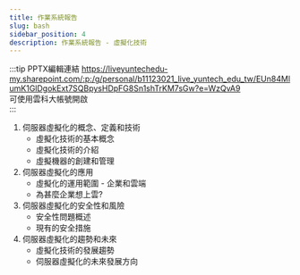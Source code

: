```yaml
---
title: 作業系統報告
slug: bash
sidebar_position: 4
description: 作業系統報告 - 虛擬化技術
---
```

:::tip PPTX編輯連結
https://liveyuntechedu-my.sharepoint.com/:p:/g/personal/b11123021_live_yuntech_edu_tw/EUn84MlumK1GlDgokExt7SQBpysHDpFG8Sn1shTrKM7sGw?e=WzQvA9  
可使用雲科大帳號開啟  
:::

1. 伺服器虛擬化的概念、定義和技術
    - 虛擬化技術的基本概念 
    - 虛擬化技術的介紹
    - 虛擬機器的創建和管理
2. 伺服器虛擬化的應用
    - 虛擬化的運用範圍 - 企業和雲端
    - 為甚麼企業想上雲?
3. 伺服器虛擬化的安全性和風險
    - 安全性問題概述
    - 現有的安全措施
4. 伺服器虛擬化的趨勢和未來
    - 虛擬化技術的發展趨勢
    - 伺服器虛擬化的未來發展方向